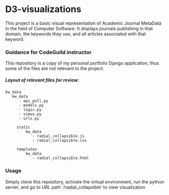 # D3-visualizations
This project is a basic visual representation of Academic Journal MetaData in the field of Computer Software. It displays journals publishing in that domain, the keywords they use, and all articles associated with that keyword.


### Guidance for CodeGuild instructor
This repository is a copy of my personal portfolio Django application, thus some of the files are not relevant to the project.


##### Layout of relevant files for review:

    kw_data
       kw_data
          - api_pull.py
          - models.py
          - logic.py
          - views.py
          - urls.py

         static
             kw_data
                - radial_collapsible.js        
                - radial_collapsible.css

         templates
             kw_data
                - radial_collapsible.html


### Usage
Simply clone this repository, activate the virtual environment, run the python server, and go to URL path '/radial_collapsible' to view visualization

